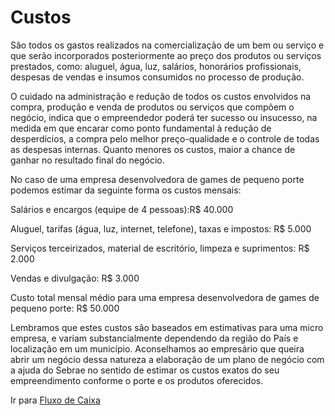# Custos

São todos os gastos realizados na comercialização de um bem ou serviço e que serão incorporados posteriormente ao preço dos produtos ou serviços prestados, como: aluguel, água, luz, salários, honorários profissionais, despesas de vendas e insumos consumidos no processo de produção.

O cuidado na administração e redução de todos os custos envolvidos na compra, produção e venda de produtos ou serviços que compõem o negócio, indica que o empreendedor poderá ter sucesso ou insucesso, na medida em que encarar como ponto fundamental à redução de desperdícios, a compra pelo melhor preço-qualidade e o controle de todas as despesas internas. Quanto menores os custos, maior a chance de ganhar no resultado final do negócio.

No caso de uma empresa desenvolvedora de games de pequeno porte podemos estimar da seguinte forma os custos mensais:

Salários e encargos (equipe de 4 pessoas):R$ 40.000

Aluguel, tarifas (água, luz, internet, telefone), taxas e impostos: R$ 5.000

Serviços terceirizados, material de escritório, limpeza e suprimentos: R$ 2.000

Vendas e divulgação: R$ 3.000

Custo total mensal médio para uma empresa desenvolvedora de games de pequeno porte: R$ 50.000

Lembramos que estes custos são baseados em estimativas para uma micro empresa, e variam substancialmente dependendo da região do País e localização em um município. Aconselhamos ao empresário que queira abrir um negócio dessa natureza a elaboração de um plano de negócio com a ajuda do Sebrae no sentido de estimar os custos exatos do seu empreendimento conforme o porte e os produtos oferecidos.

Ir para [Fluxo de Caixa](Fluxo%20de%20Caixa.md)